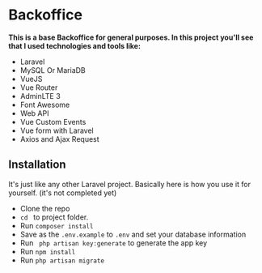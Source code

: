 # Backoffice

<b>This is a base Backoffice for general purposes. In this project you'll see that I used technologies and tools like:</b>

* Laravel
* MySQL Or MariaDB
* VueJS
* Vue Router
* AdminLTE 3
* Font Awesome
* Web API
* Vue Custom Events
* Vue form with Laravel
* Axios and Ajax Request


## Installation

It's just like any other Laravel project. Basically here is how you use it for yourself. (it's not completed yet) 

* Clone the repo 
* `cd ` to project folder. 
* Run ` composer install `
* Save as the `.env.example` to `.env` and set your database information 
* Run ` php artisan key:generate` to generate the app key
* Run ` npm install ` 
* Run ` php artisan migrate ` 